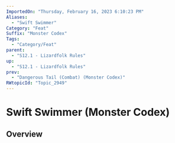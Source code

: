 ```yaml
---
ImportedOn: "Thursday, February 16, 2023 6:10:23 PM"
Aliases:
  - "Swift Swimmer"
Category: "Feat"
Suffix: "Monster Codex"
Tags:
  - "Category/Feat"
parent:
  - "S12.1 - Lizardfolk Rules"
up:
  - "S12.1 - Lizardfolk Rules"
prev:
  - "Dangerous Tail (Combat) (Monster Codex)"
RWtopicId: "Topic_2949"
---
```

# Swift Swimmer (Monster Codex)
## Overview
